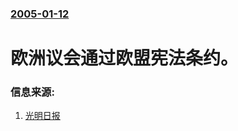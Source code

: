 ### [2005-01-12](/news/2005/01/12/index.md)

##### 
#  欧洲议会通过欧盟宪法条约。




### 信息来源:

1. [光明日报](http://www.gmw.cn/01gmrb/2005-01/14/content_165624.htm)
